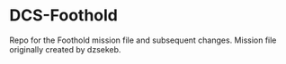 # DCS-Foothold
Repo for the Foothold mission file and subsequent changes. Mission file originally created by dzsekeb.
